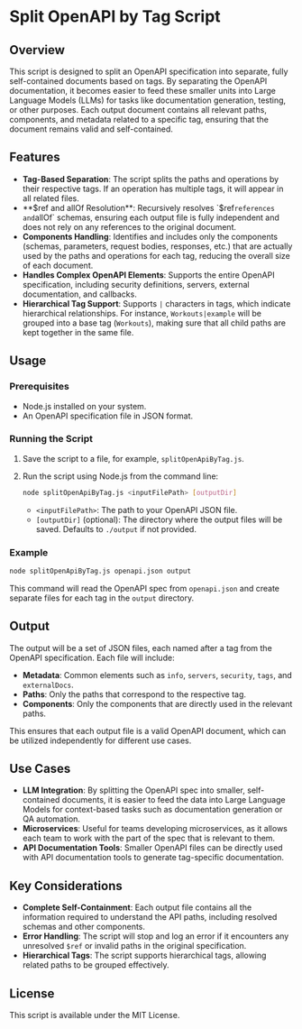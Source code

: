# Split OpenAPI by Tag Script

## Overview

This script is designed to split an OpenAPI specification into separate, fully self-contained documents based on tags. By separating the OpenAPI documentation, it becomes easier to feed these smaller units into Large Language Models (LLMs) for tasks like documentation generation, testing, or other purposes. Each output document contains all relevant paths, components, and metadata related to a specific tag, ensuring that the document remains valid and self-contained.

## Features

- **Tag-Based Separation**: The script splits the paths and operations by their respective tags. If an operation has multiple tags, it will appear in all related files.
- **$ref and allOf Resolution**: Recursively resolves `$ref` references and `allOf` schemas, ensuring each output file is fully independent and does not rely on any references to the original document.
- **Components Handling**: Identifies and includes only the components (schemas, parameters, request bodies, responses, etc.) that are actually used by the paths and operations for each tag, reducing the overall size of each document.
- **Handles Complex OpenAPI Elements**: Supports the entire OpenAPI specification, including security definitions, servers, external documentation, and callbacks.
- **Hierarchical Tag Support**: Supports `|` characters in tags, which indicate hierarchical relationships. For instance, `Workouts|example` will be grouped into a base tag (`Workouts`), making sure that all child paths are kept together in the same file.

## Usage

### Prerequisites

- Node.js installed on your system.
- An OpenAPI specification file in JSON format.

### Running the Script

1. Save the script to a file, for example, `splitOpenApiByTag.js`.
2. Run the script using Node.js from the command line:

   ```bash
   node splitOpenApiByTag.js <inputFilePath> [outputDir]
   ```

   - `<inputFilePath>`: The path to your OpenAPI JSON file.
   - `[outputDir]` (optional): The directory where the output files will be saved. Defaults to `./output` if not provided.

### Example

```bash
node splitOpenApiByTag.js openapi.json output
```

This command will read the OpenAPI spec from `openapi.json` and create separate files for each tag in the `output` directory.

## Output

The output will be a set of JSON files, each named after a tag from the OpenAPI specification. Each file will include:

- **Metadata**: Common elements such as `info`, `servers`, `security`, `tags`, and `externalDocs`.
- **Paths**: Only the paths that correspond to the respective tag.
- **Components**: Only the components that are directly used in the relevant paths.

This ensures that each output file is a valid OpenAPI document, which can be utilized independently for different use cases.

## Use Cases

- **LLM Integration**: By splitting the OpenAPI spec into smaller, self-contained documents, it is easier to feed the data into Large Language Models for context-based tasks such as documentation generation or QA automation.
- **Microservices**: Useful for teams developing microservices, as it allows each team to work with the part of the spec that is relevant to them.
- **API Documentation Tools**: Smaller OpenAPI files can be directly used with API documentation tools to generate tag-specific documentation.

## Key Considerations

- **Complete Self-Containment**: Each output file contains all the information required to understand the API paths, including resolved schemas and other components.
- **Error Handling**: The script will stop and log an error if it encounters any unresolved `$ref` or invalid paths in the original specification.
- **Hierarchical Tags**: The script supports hierarchical tags, allowing related paths to be grouped effectively.

## License

This script is available under the MIT License.

